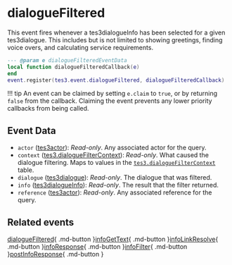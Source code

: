 # dialogueFiltered
<div class="search_terms" style="display: none">dialoguefiltered</div>

<!---
	This file is autogenerated. Do not edit this file manually. Your changes will be ignored.
	More information: https://github.com/MWSE/MWSE/tree/master/docs
-->

This event fires whenever a tes3dialogueInfo has been selected for a given tes3dialogue. This includes but is not limited to showing greetings, finding voice overs, and calculating service requirements.

```lua
--- @param e dialogueFilteredEventData
local function dialogueFilteredCallback(e)
end
event.register(tes3.event.dialogueFiltered, dialogueFilteredCallback)
```

!!! tip
	An event can be claimed by setting `e.claim` to `true`, or by returning `false` from the callback. Claiming the event prevents any lower priority callbacks from being called.

## Event Data

* `actor` ([tes3actor](../types/tes3actor.md)): *Read-only*. Any associated actor for the query.
* `context` ([tes3.dialogueFilterContext](../references/dialogue-filter-context.md)): *Read-only*. What caused the dialogue filtering. Maps to values in the [`tes3.dialogueFilterContext`](https://mwse.github.io/MWSE/references/dialogue-filter-context/) table.
* `dialogue` ([tes3dialogue](../types/tes3dialogue.md)): *Read-only*. The dialogue that was filtered.
* `info` ([tes3dialogueInfo](../types/tes3dialogueInfo.md)): *Read-only*. The result that the filter returned.
* `reference` ([tes3actor](../types/tes3actor.md)): *Read-only*. Any associated reference for the query.


## Related events

[dialogueFiltered](./dialogueFiltered.md){ .md-button }[infoGetText](./infoGetText.md){ .md-button }[infoLinkResolve](./infoLinkResolve.md){ .md-button }[infoResponse](./infoResponse.md){ .md-button }[infoFilter](./infoFilter.md){ .md-button }[postInfoResponse](./postInfoResponse.md){ .md-button }

